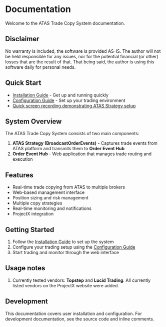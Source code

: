 
# Documentation

Welcome to the ATAS Trade Copy System documentation.

## Disclaimer
No warranty is included, the software is provided AS-IS. 
The author will not be held responsible for any issues, nor for the potential financial (or other) losses that are the result of that.
That being said, the author is using this software daily for personal needs.

## Quick Start

- [Installation Guide](docs/installation.md) - Get up and running quickly
- [Configuration Guide](docs/configuration.md) - Set up your trading environment
- [Quick screen recording demonstrating ATAS Strategy setup](https://youtu.be/_MHOYJV1rhU)

## System Overview

The ATAS Trade Copy System consists of two main components:

1. **ATAS Strategy (BroadcastOrderEvents)** - Captures trade events from ATAS platform and transmits them to **Order Event Hub**
2. **Order Event Hub** - Web application that manages trade routing and execution

## Features

- Real-time trade copying from ATAS to multiple brokers
- Web-based management interface
- Position sizing and risk management
- Multiple copy strategies
- Real-time monitoring and notifications
- ProjectX integration

## Getting Started

1. Follow the [Installation Guide](docs/installation.md) to set up the system
2. Configure your trading setup using the [Configuration Guide](docs/configuration.md)
3. Start trading and monitor through the web interface

## Usage notes
1. Currently tested vendors: **Topstep** and **Lucid Trading**. All currently listed vendors on the ProjectX website were added.

## Development

This documentation covers user installation and configuration. For development documentation, see the source code and inline comments.
